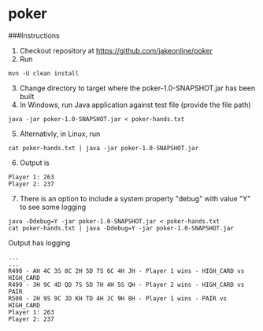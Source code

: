 # poker
###Instructions

1. Checkout repository at https://github.com/jakeonline/poker
2. Run
```
mvn -U clean install
```
3. Change directory to target where the poker-1.0-SNAPSHOT.jar has been built
4. In Windows, run Java application against test file (provide the file path)
```
java -jar poker-1.0-SNAPSHOT.jar < poker-hands.txt
```
5. Alternativly, in Linux, run
```
cat poker-hands.txt | java -jar poker-1.0-SNAPSHOT.jar  
```
6. Output is
```
Player 1: 263
Player 2: 237
```
7. There is an option to include a system property "debug" with value "Y" to see some logging
```
java -Ddebug=Y -jar poker-1.0-SNAPSHOT.jar < poker-hands.txt
cat poker-hands.txt | java -Ddebug=Y -jar poker-1.0-SNAPSHOT.jar 
```
Output has logging 
```
...
...
R498 - AH 4C 3S 8C 2H 5D 7S 6C 4H JH - Player 1 wins - HIGH_CARD vs HIGH_CARD
R499 - 3H 9C 4D QD 7S 5D 7H 4H 5S QH - Player 2 wins - HIGH_CARD vs PAIR
R500 - 2H 9S 9C JD KH TD 4H JC 9H 8H - Player 1 wins - PAIR vs HIGH_CARD
Player 1: 263
Player 2: 237
```